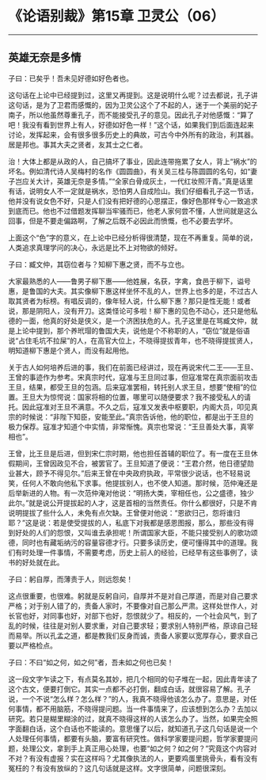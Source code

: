 # 《论语别裁》第15章 卫灵公（06）

------

## 英雄无奈是多情

子曰：已矣乎！吾未见好德如好色者也。

这句话在上论中已经提到过，这里又再提到。这是说明什么呢？过去都说，孔子讲这句话，是为了卫君而感慨的，因为卫灵公这个了不起的人，迷于一个美丽的妃子南子，所以他虽然尊重孔子，而不能接受孔子的意见。因此孔子对他感慨：“算了吧！我没有看到世界上有人，好德如好色一样！”这个话，如果我们到后面连起来讨论，发挥起来，会有很多很多历史上的典故，可古今中外所有的政治，利其器。居是邦也。事其大夫之贤者，友其士之仁者。

治！大体上都是从政的人，自己搞坏了事业，因此连带拖累了女人，背上“祸水”的坏名。例如清代诗人吴梅村的名作《圆圆曲》，有关吴三桂与陈圆圆的名句，如“妻子岂应关大计，英雄无奈是多情。”“全家白骨成灰土，一代红妆照汗青。”真是话里有话，说明女人不一定就是祸水，恐怕男人自成险山。我们仔细看孔子这一节话，他并没有说女色不好，只是人们没有把好德的心思摆正，像好色那样专心一致追求到底而已。他也不过借题发挥聊当牢骚而已，他老人家何尝不懂，人世间就是这么回事，但是不要走偏路啊，了解之后既不必因此而愤慨，也不必要去学坏。

上面这个“色”字的意义，在上论中已经分析得很清楚，现在不再重复。简单的说，人类追求真理学问的决心，永远是比不上对物欲的倾好。

子曰：臧文仲，其窃位者与？知柳下惠之贤，而不与立也。

大家最熟悉的人——鲁男子柳下惠——他姓展，名获，字禽，食邑于柳下，谥号惠，是鲁国的大夫。其实像柳下惠这样坐怀不乱的人，世界上也多的是，不过古人取其贤者为标榜。有唱反调的，像年轻人说，什么柳下惠？那只是性无能！或者说，那是阴阳人，没有开刀。这类怪论可多啦！柳下惠的见色不动心，还只是他私德的一面，他真的好处是侠义，是一个济困扶危的人。孔子这里是在骂臧文仲，就是上论中提到，那个养玳瑁的鲁国大夫，说他是个不称职的人，“窃位”就是俗语说“占住毛坑不拉屎”的人，在高官大位上，不晓得提拔青年，也不晓得提拔贤人，明知道柳下惠是个贤人，而没有起用他。

关于古人如何培养后进的事，我们在前面已经讲过，现在再说宋代二王——王旦、王曾的事迹作为参考。宋真宗时代，寇准与王旦同过事，但寇准常在真宗面前攻击王旦，结果，都受王旦的包涵。后来寇准罢相，转托别人求王旦，想要“使相”的位置。王旦大为惊愕说：国家将相的位置，哪里可以随便要求？我不接受私人的请托。因此寇准对王旦不满意。不久之后，寇准又发表中枢要职，内阁大员，叩见真宗的时候说：“非陛下知臣，安能至此。”真宗告诉他，他的职位，都是出于王旦的极力保荐。寇准才知道个中实情，非常惭愧。真宗也常说：“王旦善处大事，真宰相也”。

王曾，比王旦是后进，但到宋仁宗时期，他也担任首辅的职位了。有一度在王旦休假期间，王曾因政见不合，被罢官了。王旦知道了便说：“王君介然，他日德望勋业甚大，顾予不得见尔。”后来王曾在中央政府执政，平常很少说话，也不轻易说笑，任何人不敢向他私下求事。他提拔别人，也不使人知道。那时候，范仲淹还是后举新进的人物。有一次范仲淹对他说：“明扬大类，宰相任也，公之盛德，独少此尔。”就是说公开提拔起的人才，这是首相的当然责任。你什么都很好，只是不肯说明提拔了些什么人，未免有点欠缺。王曾便对他说：“恩欲归己，怨将谁归耶？”这是说：若是使受提拔的人，私底下对我都是感恩图报，那么，那些没有得到好处的人们的怨恨，又叫谁去承担呢！所谓国家大臣，不能只接受别人的歌功颂德，同时也有藏垢纳污的容量容德才行。只要多读历史，便可懂得其中的道理。我们有时处理一件事情，不需要考虑，历史上前人的经验，已经早有这些事例了，读书的好处就在此。

子曰：躬自厚，而薄责于人，则远怨矣！

这点很重要，也很难。躬就是反躬自问，自厚并不是对自己厚道，而是对自己要求严格；对于别人错了的，责备人家时，不要像对自己那么严肃。这样处世作人，对长官也好，对同事也好，对部下也好，怨恨就少了。相反的，一个社会风气，到了乱的时候，往往是对别人要求重，对自己要求轻；要求别人特别严格，原谅自己轻而易举。所以孔孟之道，都是教我们反身而诚，责备人家要以宽厚存心，要求自己要以严格检点。

子曰：不曰“如之何，如之何”者，吾未如之何也已矣！

这一段文字乍读之下，有点莫名其妙，把几个相同的句子堆在一起，因此青年读了这个古文，便要打倒它。其实一点都不必打倒，翻成白话，就很容易了解。孔子说，一个不说“怎么样？怎么样？”的人，我真不晓得他该怎么办了。意思是，对任何事情，都不用脑筋，不晓得提问题。当一件事情来了，应该想到怎么办？去加以研究。若只是糊里糊涂的过，就真不晓得这样的人该怎么办了。当然，如果完全照字面翻白话，这个白话也不能读的。意思懂了以后，就知道孔子这几句话是说一个人处理任何事情，都要有头脑，要富有研究性。做科学家要提问题，哲学家要提问题，处理公文，拿到手上真正用心处理，也要“如之何？如之何？”究竟这个内容对不对？有没有虚报？实在这样吗？尤其像执法的人，更要鸡蛋里挑骨头，看有没有冤枉的？有没有放纵的？这几句话就是这样。文字很简单，问题很深刻。


